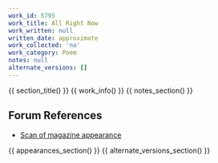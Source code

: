 ```yaml
---
work_id: 5795
work_title: All Right Now
work_written: null
written_date: approximate
work_collected: 'no'
work_category: Poem
notes: null
alternate_versions: []
---
```


{{ section_title() }}
{{ work_info() }}
{{ notes_section() }}
## Forum References
- [Scan of magazine appearance](https://bukowskiforum.com/threads/6-new-poems-the-movement-symphony-3-etc-chiron-review-the-kindred-spirit-no-16-p-10-11-summer-1988.12771/)

{{ appearances_section() }}
{{ alternate_versions_section() }}